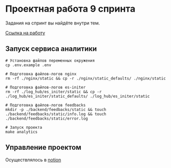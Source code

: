 # Проектная работа 9 спринта

Задания на спринт вы найдёте внутри тем.

[Ссылка на работу](https://github.com/xh4vm/analytics)

## Запуск сервиса аналитики
```
# Установка файлов переменных окружения
cp .env.example .env 

# Подготовка файлов-логов nginx
rm -rf ./nginx/static && cp -r ./nginx/static_defaults/ ./nginx/static

# Подготовка файлов-логов es-initer
rm -rf ./log_hub/es_initer/static && cp -r ./log_hub/es_initer/static_defaults/ ./log_hub/es_initer/static

# Подготовка файлов-логов feedbacks
mkdir -p ./backend/feedbacks/static && touch ./backend/feedbacks/static/info.log && touch ./backend/feedbacks/static/error.log

# Запуск проекта
make analytics
```

## Управление проектом 
Осуществлялось в [notion](https://obtainable-stinger-44c.notion.site/1fb8cf0aecb348b5b56f03c59865be3a?v=605f36748e354f83b93182ffccffff16)
